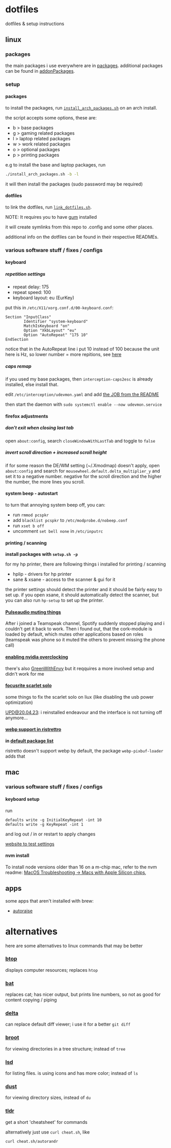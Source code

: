 # dotfiles

dotfiles & setup instructions

## linux
### packages

the main packages i use everywhere are in [packages](./packages).
additional packages can be found in [addonPackages](./addonPackages).

### setup

#### packages

to install the packages, run [`install_arch_packages.sh`](./install_arch_packages.sh) on an arch install.

the script accepts some options, these are:
- b > base packages
- g > gaming related packages
- l > laptop related packages
- w > work related packages
- o > optional packages
- p > printing packages

e.g to install the base and laptop packages, run
```sh
./install_arch_packages.sh -b -l
```

it will then install the packages (sudo password may be required)

#### dotfiles

to link the dotfiles, run [`link_dotfiles.sh`](./link_dotfiles.sh).

NOTE: It requires you to have [gum](https://github.com/charmbracelet/gum) installed

it will create symlinks from this repo to .config and some other places.

additional info on the dotfiles can be found in their respective READMEs.

### various software stuff / fixes / configs

#### keyboard

##### repetition settings

- repeat delay: 175
- repeat speed: 100
- keyboard layout: eu (EurKey)

put this in `/etc/X11/xorg.conf.d/00-keyboard.conf`:
```
Section "InputClass"
        Identifier "system-keyboard"
        MatchIsKeyboard "on"
        Option "XkbLayout" "eu"
        Option "AutoRepeat" "175 10"
EndSection
```
notice that in the AutoRepeat line i put 10 instead of 100 because the unit here is Hz, so lower number = more repitions, see [here](https://wiki.archlinux.org/title/Xorg/Keyboard_configuration#Using_AutoRepeat_configuration_option)

##### caps remap

if you used my base packages, then `interception-caps2esc` is already installed, else install that.

edit `/etc/interception/udevmon.yaml` and add [the JOB from the README](https://gitlab.com/interception/linux/plugins/caps2esc#execution)

then start the daemon with `sudo systemctl enable --now udevmon.service`

#### firefox adjustments

##### don't exit when closing last tab

open `about:config`, search `closeWindowWithLastTab` and toggle to `false`

##### invert scroll direction + increased scroll height

if for some reason the DE/WM setting (~/.Xmodmap) doesn't apply, open `about:config` and search for `mousewheel.default.delta_multiplier_y` and set it to a negative number.
negative for the scroll direction and the higher the number, the more lines you scroll.

#### system beep - autostart

to turn that annoying system beep off, you can:
- run `rmmod pcspkr`
- add `blacklist pcspkr` to `/etc/modprobe.d/nobeep.conf`
- run `xset b off`
- uncomment `set bell none` in `/etc/inputrc`

#### printing / scanning

**install packages with `setup.sh -p`**

for my hp printer, there are following things i installed for printing / scanning

- hplip - drivers for hp printer
- sane & xsane - access to the scanner & gui for it

the printer settings should detect the printer and it should be fairly easy to set up.
if you open xsane, it should automatically detect the scanner, but you can also run `hp-setup` to set up the printer.

#### [Pulseaudio muting things](https://forum.teamspeak.com/threads/135702-Ubuntu-Teamspeak-mutet-andere-Anwendungen?p=457097#post457097)

After i joined a Teamspeak channel, Spotify suddenly stopped playing and i couldn't get it back to work. Then i found out, that the cork-module is loaded by default, which mutes other applications based on roles (teamspeak was phone so it muted the others to prevent missing the phone call)

#### [enabling nvidia overclocking](https://wiki.archlinux.org/title/NVIDIA/Tips_and_tricks#Enabling_overclocking)

there's also [GreenWithEnvy](https://github.com/dankamongmen/GreenWithEnvy) but it reqquires a more involved setup and didn't work for me

#### [focusrite scarlet solo](https://thanede.wordpress.com/2017/07/03/getting-a-focusrite-scarlett-solo-to-work-under-linux-common-issues/)

some things to fix the scarlet solo on liux (like disabling the usb power optimization)

UPD@20.04.23: i reinstalled endeavour and the interface is not turning off anymore...

#### [webp support in ristrettro](https://www.reddit.com/r/xfce/comments/v1tbp4/set_default_application_to_open_imagewebp_files/iaoi06c/)

**in [default package list](./packages)**

ristretto doesn't support webp by default, the package `webp-pixbuf-loader` adds that

## mac

### various software stuff / fixes / configs

#### keyboard setup

run
```
defaults write -g InitialKeyRepeat -int 10
defaults write -g KeyRepeat -int 1
```
and log out / in or restart to apply changes

[website to test settings](https://mac-key-repeat.zaymon.dev/)

#### nvm install

To install node versions older than 16 on a m-chip mac, refer to the nvm readme: [MacOS Troubleshooting -> Macs with Apple Silicon chips](https://github.com/nvm-sh/nvm?tab=readme-ov-file#macos-troubleshooting),

## apps

some apps that aren't installed with brew:

- [autoraise](https://github.com/sbmpost/AutoRaise)

# alternatives

here are some alternatives to linux commands that may be better

### [btop](https://github.com/aristocratos/btop)

displays computer resources; replaces `htop`

### [bat](https://github.com/sharkdp/bat)

replaces cat; has nicer output, but prints line numbers, so not as good for content copying / piping

### [delta](https://github.com/dandavison/delta)

can replace default diff viewer; i use it for a better `git diff`

### [broot](https://github.com/canop/broot)

for viewing directories in a tree structure; instead of `tree`

### [lsd](https://github.com/peltoche/lsd)

for listing files. is using icons and has more color; instead of `ls`

### [dust](https://github.com/bootandy/dust)

for viewing directory sizes, instead of `du`

### [tldr](https://github.com/tldr-pages/tldr)

get a short 'cheatsheet' for commands

alternatively just use `curl cheat.sh`, like

```sh
curl cheat.sh/autorandr
```
